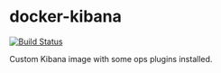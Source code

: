 # docker-kibana
[![Build Status](https://travis-ci.org/skbkontur/docker-kibana.svg?branch=master)](https://travis-ci.org/skbkontur/docker-kibana)

Custom Kibana image with some ops plugins installed.
